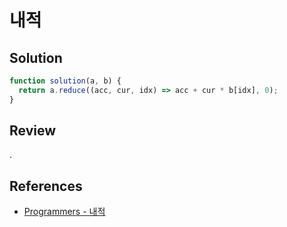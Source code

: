 # 내적

## Solution

```js
function solution(a, b) {
  return a.reduce((acc, cur, idx) => acc + cur * b[idx], 0);
}
```

## Review

.

## References

- [Programmers - 내적](https://school.programmers.co.kr/learn/courses/30/lessons/70128)
